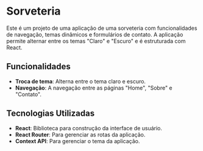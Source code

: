 # Sorveteria

Este é um projeto de uma aplicação de uma sorveteria com funcionalidades de navegação, temas dinâmicos e formulários de contato. A aplicação permite alternar entre os temas "Claro" e "Escuro" e é estruturada com React.

## Funcionalidades

- **Troca de tema**: Alterna entre o tema claro e escuro.
- **Navegação**: A navegação entre as páginas "Home", "Sobre" e "Contato".

## Tecnologias Utilizadas

- **React**: Biblioteca para construção da interface de usuário.
- **React Router**: Para gerenciar as rotas da aplicação.
- **Context API**: Para gerenciar o tema da aplicação.


